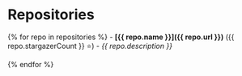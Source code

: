 # Repositories

{% for repo in repositories %} - **[{{ repo.name }}]({{ repo.url }})** ({{ repo.stargazerCount }} ⭐) - _{{ repo.description }}_

{% endfor %}
